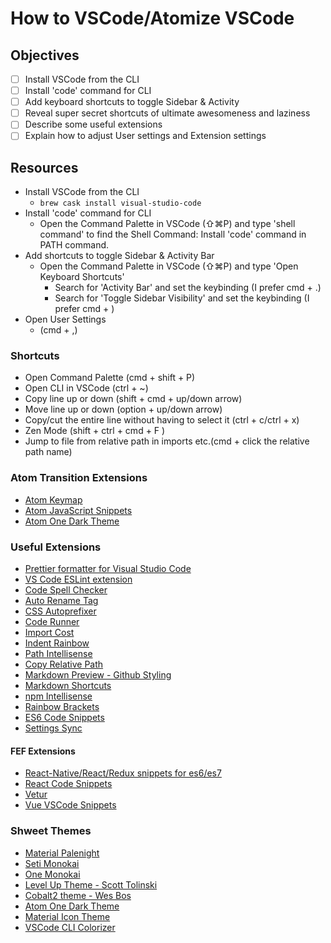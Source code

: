 # How to VSCode/Atomize VSCode

## Objectives
- [ ] Install VSCode from the CLI
- [ ] Install 'code' command for CLI
- [ ] Add keyboard shortcuts to toggle Sidebar & Activity
- [ ] Reveal super secret shortcuts of ultimate awesomeness and laziness
- [ ] Describe some useful extensions
- [ ] Explain how to adjust User settings and Extension settings

## Resources
- Install VSCode from the CLI
  - ```brew cask install visual-studio-code```
- Install 'code' command for CLI
  - Open the Command Palette in VSCode (⇧⌘P) and type 'shell command' to find the Shell Command: Install 'code' command in PATH command.
- Add shortcuts to toggle Sidebar & Activity Bar
  - Open the Command Palette in VSCode (⇧⌘P) and type 'Open Keyboard Shortcuts'
     - Search for 'Activity Bar' and set the keybinding (I prefer cmd + .)
     - Search  for 'Toggle Sidebar Visibility' and set the keybinding (I prefer cmd + \)
- Open User Settings
  - (cmd + ,)

### Shortcuts
- Open Command Palette (cmd + shift + P)
- Open CLI in VSCode (ctrl + ~)
- Copy line up or down (shift + cmd + up/down arrow)
- Move line up or down (option + up/down arrow)
- Copy/cut the entire line without having to select it (ctrl + c/ctrl + x)
- Zen Mode (shift + ctrl + cmd + F )
- Jump to file from relative path in imports etc.(cmd + click the relative path name)
### Atom Transition Extensions
- [Atom Keymap](https://marketplace.visualstudio.com/items?itemName=ms-vscode.atom-keybindings)
- [Atom JavaScript Snippets](https://marketplace.visualstudio.com/items?itemName=gluons.vscode-atom-javascript-snippet)
- [Atom One Dark Theme](https://marketplace.visualstudio.com/items?itemName=akamud.vscode-theme-onedark)

### Useful Extensions
- [Prettier formatter for Visual Studio Code](https://marketplace.visualstudio.com/items?itemName=esbenp.prettier-vscode)
- [VS Code ESLint extension](https://marketplace.visualstudio.com/items?itemName=dbaeumer.vscode-eslint)
- [Code Spell Checker](https://marketplace.visualstudio.com/items?itemName=streetsidesoftware.code-spell-checker)
- [Auto Rename Tag](https://marketplace.visualstudio.com/items?itemName=formulahendry.auto-rename-tag)
- [CSS Autoprefixer](https://marketplace.visualstudio.com/items?itemName=mrmlnc.vscode-autoprefixer)
- [Code Runner](https://marketplace.visualstudio.com/items?itemName=formulahendry.code-runner)
- [Import Cost](https://marketplace.visualstudio.com/items?itemName=wix.vscode-import-cost)
- [Indent Rainbow](https://marketplace.visualstudio.com/items?itemName=oderwat.indent-rainbow)
- [Path Intellisense](https://marketplace.visualstudio.com/items?itemName=christian-kohler.path-intellisense)
- [Copy Relative Path](https://marketplace.visualstudio.com/items?itemName=alexdima.copy-relative-path)
- [Markdown Preview - Github Styling](https://marketplace.visualstudio.com/items?itemName=bierner.markdown-preview-github-styles)
- [Markdown Shortcuts](https://marketplace.visualstudio.com/items?itemName=mdickin.markdown-shortcuts)
- [npm Intellisense](https://marketplace.visualstudio.com/items?itemName=christian-kohler.npm-intellisense)
- [Rainbow Brackets](https://marketplace.visualstudio.com/items?itemName=2gua.rainbow-brackets)
- [ES6 Code Snippets](https://marketplace.visualstudio.com/items?itemName=xabikos.JavaScriptSnippets)
- [Settings Sync](https://marketplace.visualstudio.com/items?itemName=Shan.code-settings-sync)

#### FEF Extensions
- [React-Native/React/Redux snippets for es6/es7](https://marketplace.visualstudio.com/items?itemName=EQuimper.react-native-react-redux#overview)
- [React Code Snippets](https://marketplace.visualstudio.com/items?itemName=xabikos.ReactSnippets)
- [Vetur](https://marketplace.visualstudio.com/items?itemName=octref.vetur)
- [Vue VSCode Snippets](https://marketplace.visualstudio.com/items?itemName=sdras.vue-vscode-snippets)

### Shweet Themes
- [Material Palenight](https://marketplace.visualstudio.com/items?itemName=whizkydee.material-palenight-theme)
- [Seti Monokai](https://marketplace.visualstudio.com/items?itemName=SmukkeKim.theme-setimonokai)
- [One Monokai](https://marketplace.visualstudio.com/items?itemName=azemoh.one-monokai)
- [Level Up Theme - Scott Tolinski](https://marketplace.visualstudio.com/items?itemName=leveluptutorials.theme-levelup)
- [Cobalt2 theme - Wes Bos](https://marketplace.visualstudio.com/items?itemName=wesbos.theme-cobalt2)
- [Atom One Dark Theme](https://marketplace.visualstudio.com/items?itemName=akamud.vscode-theme-onedark)
- [Material Icon Theme](https://marketplace.visualstudio.com/items?itemName=PKief.material-icon-theme)
- [VSCode CLI Colorizer](https://marketplace.visualstudio.com/items?itemName=IBM.output-colorizer)

